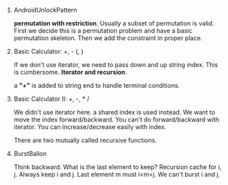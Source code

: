 1. AndroidUnlockPattern
   
   **permutation with restriction**. Usually a subset of permutation is valid. First we decide this is a permutation 
   problem  and have a basic permutation skeleton. Then we add the constraint in proper place.

1. Basic Calculator: +, - (, )
    
   If we don't use iterator, we need to pass down and up string index. This is cumbersome. **Iterator and recursion**.
   
   a **"+"** is added to string end to handle terminal conditions. 

1. Basic Calculator II: +, -, * /
   
   We didn't use iterator here. a shared index is used instead. We want to move the index forward/backward. 
   You can't do forward/backward with iterator. You can increase/decrease easily with index.
   
   There are two mutually called recursive functions.
   
1. BurstBallon
   
   Think  backward. What is the last element to keep?
   Recursion cache for i, j. Always keep i and j. Last element m must i<m<j. We can't burst i and j.
 